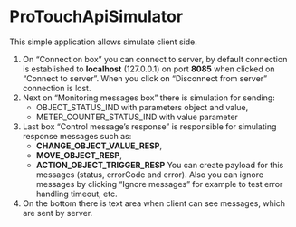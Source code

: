 # ProTouchApiSimulator

This simple application allows simulate client side. 
1. On “Connection box” you can connect to server, by default connection is established to **localhost** (127.0.0.1) on port **8085** when clicked on “Connect to server”.
   When you click on “Disconnect from server” connection is lost.
2. Next on “Monitoring messages box” there is simulation for sending:
	- OBJECT_STATUS_IND with parameters object and value,
	- METER_COUNTER_STATUS_IND with value parameter
3. Last box “Control message’s response” is responsible for simulating response messages such as:
	- **CHANGE_OBJECT_VALUE_RESP**,
	- **MOVE_OBJECT_RESP**,
	- **ACTION_OBJECT_TRIGGER_RESP**
   You can create payload for this messages (status, errorCode and error). Also you can ignore messages by clicking “Ignore messages” for example to test error handling timeout, etc.
4. On the bottom there is text area when client can see messages, which are sent by server.
